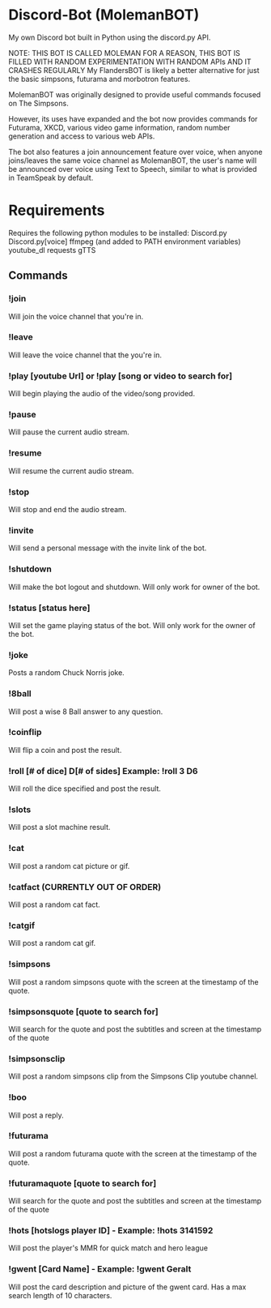 # Discord-Bot (MolemanBOT)
My own Discord bot built in Python using the discord.py API.

NOTE: THIS BOT IS CALLED MOLEMAN FOR A REASON, THIS BOT IS FILLED WITH RANDOM EXPERIMENTATION WITH RANDOM APIs AND IT CRASHES REGULARLY
My FlandersBOT is likely a better alternative for just the basic simpsons, futurama and morbotron features.

MolemanBOT was originally designed to provide useful commands focused on The Simpsons.

However, its uses have expanded and the bot now provides commands for Futurama, XKCD, various video game information,
random number generation and access to various web APIs.

The bot also features a join announcement feature over voice, when anyone joins/leaves the same voice channel as
MolemanBOT, the user's name will be announced over voice using Text to Speech, similar to what is provided in TeamSpeak by default.

# Requirements
Requires the following python modules to be installed:
Discord.py
Discord.py[voice]
ffmpeg (and added to PATH environment variables)
youtube_dl
requests
gTTS

## Commands
### !join

Will join the voice channel that you're in.

### !leave

Will leave the voice channel that the you're in.

### !play [youtube Url] or !play [song or video to search for]

Will begin playing the audio of the video/song provided.

### !pause

Will pause the current audio stream.

### !resume

Will resume the current audio stream.

### !stop

Will stop and end the audio stream.

### !invite

Will send a personal message with the invite link of the bot.

### !shutdown

Will make the bot logout and shutdown. Will only work for owner of the bot.

### !status [status here]

Will set the game playing status of the bot. Will only work for the owner of the bot.

### !joke

Posts a random Chuck Norris joke.

### !8ball

Will post a wise 8 Ball answer to any question.

### !coinflip

Will flip a coin and post the result.

### !roll [# of dice] D[# of sides] Example: !roll 3 D6

Will roll the dice specified and post the result.

### !slots

Will post a slot machine result.

### !cat

Will post a random cat picture or gif.

### !catfact (CURRENTLY OUT OF ORDER)

Will post a random cat fact.

### !catgif

Will post a random cat gif.

### !simpsons

Will post a random simpsons quote with the screen at the timestamp of the quote.

### !simpsonsquote [quote to search for]

Will search for the quote and post the subtitles and screen at the timestamp of the quote

### !simpsonsclip

Will post a random simpsons clip from the Simpsons Clip youtube channel.

### !boo

Will post a reply.

### !futurama

Will post a random futurama quote with the screen at the timestamp of the quote.

### !futuramaquote [quote to search for]

Will search for the quote and post the subtitles and screen at the timestamp of the quote

### !hots [hotslogs player ID] - Example: !hots 3141592

Will post the player's MMR for quick match and hero league

### !gwent [Card Name] - Example: !gwent Geralt

Will post the card description and picture of the gwent card. Has a max search length of 10 characters.
